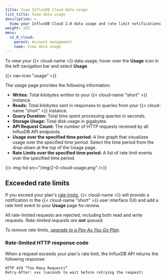 ```yaml
---
title: View InfluxDB Cloud data usage
list_title: View data usage
description: >
  View your InfluxDB Cloud 2.0 data usage and rate limit notifications.
weight: 103
menu:
  v2_0_cloud:
    parent: Account management
    name: View data usage
---
```


To view your {{< cloud-name >}} data usage, hover over the **Usage** icon in the
left navigation bar and select **Usage**.

{{< nav-icon "usage" >}}

The usage page provides the following information:

- **Writes:** Total kilobytes written to your {{< cloud-name "short" >}} instance.
- **Reads:** Total kilobytes sent in responses to queries from your {{< cloud-name "short" >}} instance.
- **Query Duration:** Total time spent processing queries in seconds.
- **Storage Usage:** Total disk usage in gigabytes.
- **API Request Count:** The number of HTTP requests received by all InfluxDB API endpoints.
- **Usage over the specified time period:** A line graph that visualizes usage over the specified time period.
  Select the time period from the drop-down at the top of the Usage page.
- **Rate Limits over the specified time period:** A list of rate limit events over
  the specified time period.

{{< img-hd src="/img/2-0-cloud-usage.png" />}}

## Exceeded rate limits
If you exceed your plan's [rate limits](/v2.0/cloud/pricing-plans/), {{< cloud-name >}}
will provide a notification in the {{< cloud-name "short" >}} user interface (UI)
and add a rate limit event to your **Usage** page for review.

All rate-limited requests are rejected; including both read and write requests.
_Rate-limited requests are **not** queued._

_To remove rate limits, [upgrade to a Pay As You Go Plan](/v2.0/cloud/account-management/upgrade-to-payg/)._

### Rate-limited HTTP response code
When a request exceeds your plan's rate limit, the InfluxDB API returns the following response:

```
HTTP 429 “Too Many Requests”
Retry-After: xxx (seconds to wait before retrying the request)
```
